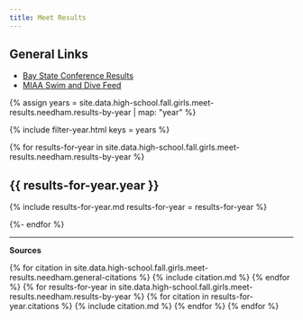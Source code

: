 ```yaml
---
title: Meet Results
---
```


<style type="text/css">
  .page__content table p, .page__content ul p {
    margin-bottom: 0em;
  }
</style>

## General Links

- [Bay State Conference Results](https://www.gomotionapp.com/team/rechfhfhslma/page/newsletter)
- [MIAA Swim and Dive Feed](http://miaa.ezstream.com/index.cfm?ChnID=328)

{% assign years = site.data.high-school.fall.girls.meet-results.needham.results-by-year | map: "year" %}

{% include filter-year.html
  keys = years %}

{% for results-for-year in site.data.high-school.fall.girls.meet-results.needham.results-by-year %}

<div class="filter-section" data-key="{{ results-for-year.year }}" markdown="1">

## {{ results-for-year.year }}

{% include results-for-year.md
  results-for-year = results-for-year %}

</div>

{%- endfor %}

---

__Sources__

{% for citation in site.data.high-school.fall.girls.meet-results.needham.general-citations %}
  {% include citation.md %}
{% endfor %}
{% for results-for-year in site.data.high-school.fall.girls.meet-results.needham.results-by-year %}
  {% for citation in results-for-year.citations %}
    {% include citation.md %}
  {% endfor %}
{% endfor %}
